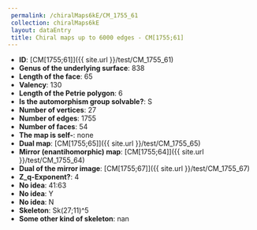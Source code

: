```yaml
--- 
 permalink: /chiralMaps6kE/CM_1755_61 
 collection: chiralMaps6kE
 layout: dataEntry
 title: Chiral maps up to 6000 edges - CM[1755;61]
---
```


- **ID**: [CM[1755;61]]({{ site.url }}/test/CM_1755_61)
- **Genus of the underlying surface**: 838
- **Length of the face**: 65
- **Valency**: 130
- **Length of the Petrie polygon**: 6
- **Is the automorphism group solvable?**: S
- **Number of vertices**: 27
- **Number of edges**: 1755
- **Number of faces**: 54
- **The map is self-**: none
- **Dual map**: [CM[1755;65]]({{ site.url }}/test/CM_1755_65)
- **Mirror (enantihomorphic) map**: [CM[1755;64]]({{ site.url }}/test/CM_1755_64)
- **Dual of the mirror image**: [CM[1755;67]]({{ site.url }}/test/CM_1755_67)
- **Z_q-Exponent?**: 4
- **No idea**:  41:63
- **No idea**: Y
- **No idea**: N
- **Skeleton**: Sk(27;11)^5
- **Some other kind of skeleton**: nan
